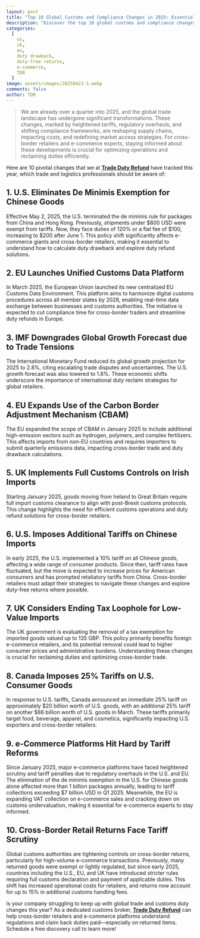 ```yaml
---
layout: post
title: "Top 10 Global Customs and Compliance Changes in 2025: Essential Insights for Cross-Border Retailers"
description: "Discover the top 10 global customs and compliance changes in 2025 impacting cross-border retailers, e-commerce, and duty refunds. Learn how to navigate new regulations and reclaim duties efficiently."
categories:
  [
    us,
    uk,
    eu,
    duty drawback,
    duty-free returns,
    e-commerce,
    TDR
  ]
image: assets/images/20250423-1.webp
comments: false
author: TDR
---
```


> We are already over a quarter into 2025, and the global trade landscape has undergone significant transformations. These changes, marked by heightened tariffs, regulatory overhauls, and shifting compliance frameworks, are reshaping supply chains, impacting costs, and redefining market access strategies. For cross-border retailers and e-commerce experts, staying informed about these developments is crucial for optimizing operations and reclaiming duties efficiently.

Here are 10 pivotal changes that we at [**Trade Duty Refund**](https://tradedutyrefund.com?utm_source=Blog&utm_medium=Article&utm_campaign=20250423Article) have tracked this year, which trade and logistics professionals should be aware of:

## 1. U.S. Eliminates De Minimis Exemption for Chinese Goods
Effective May 2, 2025, the U.S. terminated the de minimis rule for packages from China and Hong Kong. Previously, shipments under $800 USD were exempt from tariffs. Now, they face duties of 120% or a flat fee of $100, increasing to $200 after June 1. This policy shift significantly affects e-commerce giants and cross-border retailers, making it essential to understand how to calculate duty drawback and explore duty refund solutions.

## 2. EU Launches Unified Customs Data Platform
In March 2025, the European Union launched its new centralized EU Customs Data Environment. This platform aims to harmonize digital customs procedures across all member states by 2028, enabling real-time data exchange between businesses and customs authorities. The initiative is expected to cut compliance time for cross-border traders and streamline duty refunds in Europe.

## 3. IMF Downgrades Global Growth Forecast due to Trade Tensions
The International Monetary Fund reduced its global growth projection for 2025 to 2.8%, citing escalating trade disputes and uncertainties. The U.S. growth forecast was also lowered to 1.8%. These economic shifts underscore the importance of international duty reclaim strategies for global retailers.

## 4. EU Expands Use of the Carbon Border Adjustment Mechanism (CBAM)
The EU expanded the scope of CBAM in January 2025 to include additional high-emission sectors such as hydrogen, polymers, and complex fertilizers. This affects imports from non-EU countries and requires importers to submit quarterly emissions data, impacting cross-border trade and duty drawback calculations.

## 5. UK Implements Full Customs Controls on Irish Imports
Starting January 2025, goods moving from Ireland to Great Britain require full import customs clearance to align with post-Brexit customs protocols. This change highlights the need for efficient customs operations and duty refund solutions for cross-border retailers.

## 6. U.S. Imposes Additional Tariffs on Chinese Imports
In early 2025, the U.S. implemented a 10% tariff on all Chinese goods, affecting a wide range of consumer products. Since then, tariff rates have fluctuated, but the move is expected to increase prices for American consumers and has prompted retaliatory tariffs from China. Cross-border retailers must adapt their strategies to navigate these changes and explore duty-free returns where possible.

## 7. UK Considers Ending Tax Loophole for Low-Value Imports
The UK government is evaluating the removal of a tax exemption for imported goods valued up to 135 GBP. This policy primarily benefits foreign e-commerce retailers, and its potential removal could lead to higher consumer prices and administrative burdens. Understanding these changes is crucial for reclaiming duties and optimizing cross-border trade.

## 8. Canada Imposes 25% Tariffs on U.S. Consumer Goods
In response to U.S. tariffs, Canada announced an immediate 25% tariff on approximately $20 billion worth of U.S. goods, with an additional 25% tariff on another $86 billion worth of U.S. goods in March. These tariffs primarily target food, beverage, apparel, and cosmetics, significantly impacting U.S. exporters and cross-border retailers.

## 9. e-Commerce Platforms Hit Hard by Tariff Reforms
Since January 2025, major e-commerce platforms have faced heightened scrutiny and tariff penalties due to regulatory overhauls in the U.S. and EU. The elimination of the de minimis exemption in the U.S. for Chinese goods alone affected more than 1 billion packages annually, leading to tariff collections exceeding $7 billion USD in Q1 2025. Meanwhile, the EU is expanding VAT collection on e-commerce sales and cracking down on customs undervaluation, making it essential for e-commerce experts to stay informed.

## 10. Cross-Border Retail Returns Face Tariff Scrutiny
Global customs authorities are tightening controls on cross-border returns, particularly for high-volume e-commerce transactions. Previously, many returned goods were exempt or lightly regulated, but since early 2025, countries including the U.S., EU, and UK have introduced stricter rules requiring full customs declaration and payment of applicable duties. This shift has increased operational costs for retailers, and returns now account for up to 15% in additional customs handling fees.

Is your company struggling to keep up with global trade and customs duty changes this year? As a dedicated customs broker, [**Trade Duty Refund**](https://tradedutyrefund.com?utm_source=Blog&utm_medium=Article&utm_campaign=20250423Article) can help cross-border retailers and e-commerce platforms understand regulations and claim back duties paid—especially on returned items. Schedule a free discovery call to learn more!
